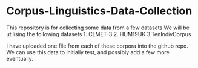 # Corpus-Linguistics-Data-Collection
This repository is for collecting some data from a few datasets
We will be utilising the following datasets
    1. CLMET-3
    2. HUM19UK
    3.TenIndivCorpus


I have uploaded one file from each of these corpora into the github repo. We can use this data to initially test, and possibly add a few more eventually. 

